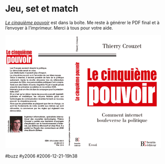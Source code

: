 # Jeu, set et match

*[Le cinquième pouvoir](../../page/le-cinquieme-pouvoir)* est dans la boîte. Me reste à générer le PDF final et à l’envoyer à l’imprimeur. Merci à tous pour votre aide.

![](_i/5thjacquette.gif)

#buzz #y2006 #2006-12-21-19h38
